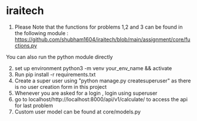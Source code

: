 # iraitech

1) Please Note that the functions for problems 1,2 and 3 can be found in the following module :
  https://github.com/shubham1604/iraitech/blob/main/assignment/core/fuctions.py
  
  You can also run the python module directly 

2) set up environment python3 -m venv your_env_name && activate 
3) Run pip install -r requirements.txt 
4) Create a super user using "python manage.py createsuperuser" as there is no user creation form in this project
5) Whenever you are asked for a login , login using superuser
6) go to localhost/http://localhost:8000/api/v1/calculate/ to access the api for last problem
7) Custom user model can be found at core/models.py
